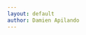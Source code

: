 ```yaml
---
layout: default
author: Damien Apilando
---
```

<div id="content" style="width:100%;height:20px;">
</div>
